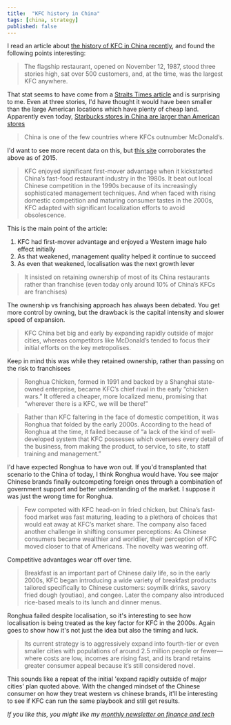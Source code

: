 ```yaml
---
title:  "KFC history in China"  
tags: [china, strategy]
published: false
---
```


I read an article about [the history of KFC in China recently](https://macropolo.org/analysis/how-kfc-changed-china-and-how-china-changed-kfc/ "KFC"), and found the following points interesting: 

> The flagship restaurant, opened on November 12, 1987, stood three stories high, sat over 500 customers, and, at the time, was the largest KFC anywhere.

That stat seems to have come from a [Straits Times article](https://www.straitstimes.com/lifestyle/food/why-kfc-is-chinas-reigning-fast-food-champion "ST") and is surprising to me. Even at three stories, I'd have thought it would have been smaller than the large American locations which have plenty of cheap land. Apparently even today, [Starbucks stores in China are larger than American stores](https://www.eater.com/2018/3/20/16973532/mcdonalds-starbucks-kfc-china-pizza-hut-growth-sales "SBUX")

> China is one of the few countries where KFCs outnumber McDonald’s.

I'd want to see more recent data on this, but [this site](http://factsanddetails.com/china/cat11/sub73/entry-4477.html "stats") corroborates the above as of 2015.

> KFC enjoyed significant first-mover advantage when it kickstarted China’s fast-food restaurant industry in the 1980s. It beat out local Chinese competition in the 1990s because of its increasingly sophisticated management techniques. And when faced with rising domestic competition and maturing consumer tastes in the 2000s, KFC adapted with significant localization efforts to avoid obsolescence.

This is the main point of the article: 

  1. KFC had first-mover advantage and enjoyed a Western image halo effect initially
  2. As that weakened, management quality helped it continue to succeed
  3. As even that weakened, localisation was the next growth lever

> It insisted on retaining ownership of most of its China restaurants rather than franchise (even today only around 10% of China’s KFCs are franchises)

The ownership vs franchising approach has always been debated. You get more control by owning, but the drawback is the capital intensity and slower speed of expansion.  

> KFC China bet big and early by expanding rapidly outside of major cities, whereas competitors like McDonald’s tended to focus their initial efforts on the key metropolises.

Keep in mind this was while they retained ownership, rather than passing on the risk to franchisees

> Ronghua Chicken, formed in 1991 and backed by a Shanghai state-owned enterprise, became KFC’s chief rival in the early “chicken wars.” It offered a cheaper, more localized menu, promising that “wherever there is a KFC, we will be there!”

> Rather than KFC faltering in the face of domestic competition, it was Ronghua that folded by the early 2000s. According to the head of Ronghua at the time, it failed because of “a lack of the kind of well-developed system that KFC possesses which oversees every detail of the business, from making the product, to service, to site, to staff training and management.” 

I'd have expected Ronghua to have won out. If you'd transplanted that scenario to the China of today, I think Ronghua would have. You see major Chinese brands finally outcompeting foreign ones through a combination of government support and better understanding of the market. I suppose it was just the wrong time for Ronghua.

> Few competed with KFC head-on in fried chicken, but China’s fast-food market was fast maturing, leading to a plethora of choices that would eat away at KFC’s market share. The company also faced another challenge in shifting consumer perceptions: As Chinese consumers became wealthier and worldlier, their perception of KFC moved closer to that of Americans. The novelty was wearing off.

Competitive advantages wear off over time.

> Breakfast is an important part of Chinese daily life, so in the early 2000s, KFC began introducing a wide variety of breakfast products tailored specifically to Chinese customers: soymilk drinks, savory fried dough (youtiao), and congee. Later the company also introduced rice-based meals to its lunch and dinner menus.

Ronghua failed despite localisation, so it's interesting to see how localisation is being treated as the key factor for KFC in the 2000s. Again goes to show how it's not just the idea but also the timing and luck.

> Its current strategy is to aggressively expand into fourth-tier or even smaller cities with populations of around 2.5 million people or fewer—where costs are low, incomes are rising fast, and its brand retains greater consumer appeal because it’s still considered novel.

This sounds like a repeat of the initial 'expand rapidly outside of major cities' plan quoted above. With the changed mindset of the Chinese consumer on how they treat western vs chinese brands, it'll be interesting to see if KFC can run the same playbook and still get results. 

*If you like this, you might like my [monthly newsletter on finance and tech](https://avoidboringpeople.substack.com/ "ABP")*
